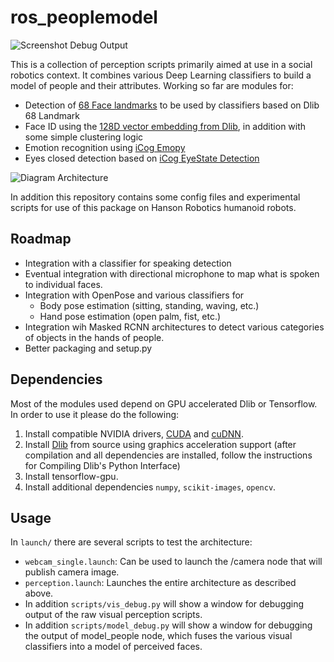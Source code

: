 # ros_peoplemodel

![Screenshot Debug Output](https://raw.githubusercontent.com/elggem/ros_slopp/master/images/vis_debug.png)

This is a collection of perception scripts primarily aimed at use in a  social robotics context. It combines various Deep Learning classifiers to build a model of people and their attributes. Working so far are modules for:

  - Detection of [68 Face landmarks](http://dlib.net/face_landmark_detection.py.html) to be used by classifiers based on Dlib 68 Landmark
  - Face ID using the [128D vector embedding from Dlib](https://github.com/davisking/dlib/blob/master/examples/dnn_face_recognition_ex.cpp), in addition with some simple clustering logic
  - Emotion recognition using [iCog Emopy](https://github.com/mitiku1/Emopy)
  - Eyes closed detection based on [iCog EyeState Detection](https://github.com/mitiku1/EyeStateDetection)

![Diagram Architecture](https://raw.githubusercontent.com/elggem/ros_slopp/master/images/arch.png)

In addition this repository contains some config files and experimental scripts for use of this package on Hanson Robotics humanoid robots.

## Roadmap

  - Integration with a classifier for speaking detection
  - Eventual integration with directional microphone to map what is spoken to individual faces.
  - Integration with OpenPose and various classifiers for
    - Body pose estimation (sitting, standing, waving, etc.)
    - Hand pose estimation (open palm, fist, etc.)
  - Integration wih Masked RCNN architectures to detect various categories of objects in the hands of people.
  - Better packaging and setup.py

## Dependencies

Most of the modules used depend on GPU accelerated Dlib or Tensorflow. In order to use it please do the following:

1. Install compatible NVIDIA drivers, [CUDA](https://developer.nvidia.com/cuda-90-download-archive) and [cuDNN](https://developer.nvidia.com/cudnn).
2. Install [Dlib](http://dlib.net/compile.html) from source using graphics acceleration support (after compilation and all dependencies are installed, follow the instructions for Compiling Dlib's Python Interface)
3. Install tensorflow-gpu.
4. Install additional dependencies `numpy`, `scikit-images`, `opencv`.

## Usage

In `launch/` there are several scripts to test the architecture:

  - `webcam_single.launch`: Can be used to launch the /camera node that will publish camera image.
  - `perception.launch`: Launches the entire architecture as described above.
  - In addition `scripts/vis_debug.py` will show a window for debugging output of the raw visual perception scripts.
  - In addition `scripts/model_debug.py` will show a window for debugging the output of model_people node, which fuses the various visual classifiers into a model of perceived faces.
